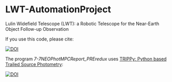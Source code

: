 # LWT-AutomationProject
Lulin Widefield Telescope (LWT): a Robotic Telescope for the Near-Earth Object Follow-up Observation 

If you use this code, please cite:

[![DOI](https://zenodo.org/badge/DOI/10.5281/zenodo.2600024.svg)](https://doi.org/10.5281/zenodo.2600024)

The program *7-7NEOPhotMPCReport_PREredux* uses [TRIPPy: Python based Trailed Source Photometry](https://github.com/fraserw/trippy):

[![DOI](https://zenodo.org/badge/DOI/10.5281/zenodo.48694.svg)](https://doi.org/10.5281/zenodo.48694)
